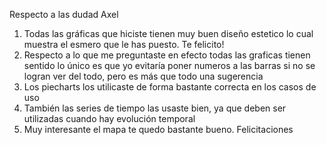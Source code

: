 Respecto a las dudad Axel

1. Todas las gráficas que hiciste tienen muy buen diseño estetico lo cual muestra el esmero que le has puesto. Te felicito!
2. Respecto a lo que me preguntaste en efecto todas las graficas tienen sentido lo único es que yo evitaría poner numeros a las barras si no se logran ver del todo, pero es más que todo una sugerencia 
3. Los piecharts los utilicaste de forma bastante correcta en los casos de uso 
4. También las series de tiempo las usaste bien, ya que deben ser utilizadas cuando hay evolución temporal
5. Muy interesante el mapa te quedo bastante bueno. Felicitaciones
